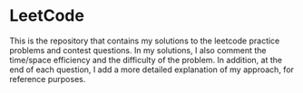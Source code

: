 # LeetCode
This is the repository that contains my solutions to the leetcode practice problems and contest questions. In my solutions, I also comment the time/space efficiency and the difficulty of the problem. In addition, at the end of each question, I add a more detailed explanation of my approach, for reference purposes.
